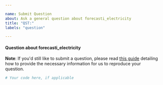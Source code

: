 ```yaml
---

name: Submit Question
about: Ask a general question about forecasti_electricity
title: "QST:"
labels: "question"

---
```


#### Question about forecasti_electricity

**Note**: If you'd still like to submit a question, please read [this guide](
https://matthewrocklin.com/blog/work/2018/02/28/minimal-bug-reports) detailing how to
provide the necessary information for us to reproduce your question.

```python
# Your code here, if applicable
```
